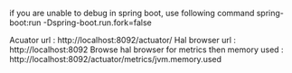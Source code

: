 if you are unable to debug in spring boot, use following command spring-boot:run -Dspring-boot.run.fork=false

Acuator url : http://localhost:8092/actuator/
Hal browser url : http://localhost:8092
Browse hal browser for metrics then memory used : http://localhost:8092/actuator/metrics/jvm.memory.used